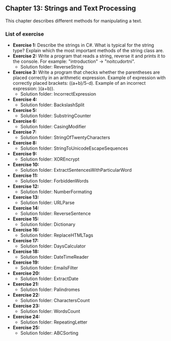 ## Chapter 13: Strings and Text Processing
This chapter describes different methods for manipulating a text.
### List of exercise
- **Exercise 1:** Describe the strings in C#. What is typical for the string type? Explain which the most important methods of the string class are.
- **Exercise 2:** Write a program that reads a string, reverse it and prints it to the console. For example: "introduction" -> "noitcudortni".  
  - Solution folder: ReverseString
- **Exercise 3:** Write a program that checks whether the parentheses are placed correctly in an arithmetic expression. Example of expression with correctly placed brackets: ((a+b)/5-d). Example of an incorrect expression: )(a+b)).
  - Solution folder: IncorrectExpression
- **Exercise 4:** 
  - Solution folder: BackslashSplit
- **Exercise 5:**
  - Solution folder: SubstringCounter
- **Exercise 6:**
  - Solution folder: CasingModifier
- **Exercise 7:**
  - Solution folder: StringOfTwentyCharacters
- **Exercise 8:**
  - Solution folder: StringToUnicodeEscapeSequences
- **Exercise 9:**
  - Solution folder: XOREncrypt
- **Exercise 10:**
  - Solution folder: ExtractSentencesWithParticularWord
- **Exercise 11:**
  - Solution folder: ForbiddenWords
- **Exercise 12:** 
  - Solution folder: NumberFormating
- **Exercise 13:**
  - Solution folder: URLParse
- **Exercise 14:**
  - Solution folder: ReverseSentence
- **Exercise 15:**
  - Solution folder: Dictionary
- **Exercise 16:**
  - Solution folder: ReplaceHTMLTags
- **Exercise 17:**
  - Solution folder: DaysCalculator
- **Exercise 18:**
  - Solution folder: DateTimeReader
- **Exercise 19:**
  - Solution folder: EmailsFilter
- **Exercise 20:**
  - Solution folder: ExtractDate
- **Exercise 21:**
  - Solution folder: Palindromes
- **Exercise 22:**
  - Solution folder: CharactersCount
- **Exercise 23:**
  - Solution folder: WordsCount
- **Exercise 24:**
  - Solution folder: RepeatingLetter
- **Exercise 25:**
  - Solution folder: ABCSorting

